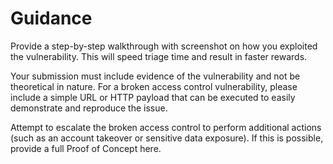 # Guidance

Provide a step-by-step walkthrough with screenshot on how you exploited the vulnerability. This will speed triage time and result in faster rewards.

Your submission must include evidence of the vulnerability and not be theoretical in nature. For a broken access control vulnerability, please include a simple URL or HTTP payload that can be executed to easily demonstrate and reproduce the issue.

Attempt to escalate the broken access control to perform additional actions (such as an account takeover or sensitive data exposure). If this is possible, provide a full Proof of Concept here.
